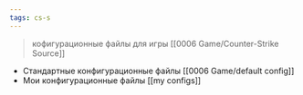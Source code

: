 ```yaml
---
tags: cs-s
---
```


> кофигурационные файлы для игры [[0006 Game/Counter-Strike Source]]

- Стандартные конфигурационные файлы [[0006 Game/default config]]
- Мои конфигурационные файлы [[my configs]]

